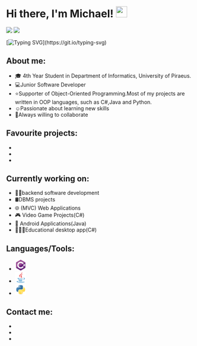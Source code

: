 <h1> Hi there, I'm Michael! <img src="https://camo.githubusercontent.com/e8e7b06ecf583bc040eb60e44eb5b8e0ecc5421320a92929ce21522dbc34c891/68747470733a2f2f6d656469612e67697068792e636f6d2f6d656469612f6876524a434c467a6361737252346961377a2f67697068792e676966" width="30" height="30"></h1>

<img src="https://camo.githubusercontent.com/a0bf9cb5451b6002531ba7524918d4fe3e0b58ccaa5bd56433d857f4e7acec10/68747470733a2f2f6d65646961322e67697068792e636f6d2f6d656469612f7167515567674143335066763638377150432f67697068792e6769663f6369643d373930623736313138613239373766393732393965626465653262373662323164643534666163613437653264303830267269643d67697068792e6769662663743d67">   <img src="https://github-readme-stats.vercel.app/api?username=michalis-vslk&&show_icons=true&title_color=FF9933&icon_color=FF5833&text_color=F6FF33&bg_color=053847" width=360 >

[![Typing SVG](https://readme-typing-svg.demolab.com/?lines=Welcome+to+my+profile!;Check+out+my+doings;Always+willing+to+collaborate!)](https://git.io/typing-svg) 

<h2> <strong> About me: </strong> </h2>
<ul>
<li>🎓 4th Year Student in Department of Informatics, University of Piraeus.</li>
<li>💻Junior Software Developer</li>
<li>⭐Supporter of Object-Oriented Programming.Most of my projects are written in OOP languages, such as C#,Java and Python.</li>
<li>☺Passionate about learning new skills</li>
<li>🤝Always willing to collaborate</li>
</ul>

<h2> <strong> Favourite projects: </strong> </h2>
<ul>
<li></li>
<li></li>
<li></li>
</ul>

<h2> <strong> Currently working on: </strong> </h2>
<ul>
<li>👨‍💻backend software development</li>
<li>🛢️DBMS projects</li>
<li>🌐 (MVC) Web Applications</li>
<li>🎮 Video Game Projects(C#)</li>
<li>📱 Android Applications(Java)</li>
<li>👩🏾‍🏫Educational desktop app(C#)</li>
</ul>

<h2> <strong> Languages/Tools: </strong> </h2>
<ul>
<li><a href="https://learn.microsoft.com/en-us/dotnet/csharp/"><img src="https://raw.githubusercontent.com/devicons/devicon/master/icons/csharp/csharp-original.svg" widht=30 height=30></a></li>
<li><a href="https://www.java.com/en/"><img src="https://raw.githubusercontent.com/devicons/devicon/master/icons/java/java-original.svg" widht=30 height=30></a></li>
<li><a href="https://www.python.org/"><img src="https://raw.githubusercontent.com/devicons/devicon/master/icons/python/python-original.svg" widht=30 height=30></a></li>
</ul>

<h2> <strong> Contact me: </strong> </h2>
<ul>
<li></li>
<li></li>
<li></li>
</ul>

<!--
**michalis-vslk/michalis-vslk** is a ✨ _special_ ✨ repository because its `README.md` (this file) appears on your GitHub profile.

Here are some ideas to get you started:

- 🔭 I’m currently working on ...
- 🌱 I’m currently learning ...
- 👯 I’m looking to collaborate on ...
- 🤔 I’m looking for help with ...
- 💬 Ask me about ...
- 📫 How to reach me: ...
- 😄 Pronouns: ...
- ⚡ Fun fact: ...
-->

